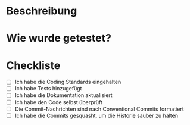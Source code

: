 # Beschreibung

<!-- Beschreiben Sie die Änderungen -->

# Wie wurde getestet?

<!-- Beschreiben Sie, wie Sie Ihre Änderungen getestet haben -->

# Checkliste
- [ ] Ich habe die Coding Standards eingehalten
- [ ] Ich habe Tests hinzugefügt
- [ ] Ich habe die Dokumentation aktualisiert
- [ ] Ich habe den Code selbst überprüft
- [ ] Die Commit-Nachrichten sind nach Conventional Commits formatiert
- [ ] Ich habe die Commits gesquasht, um die Historie sauber zu halten
